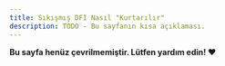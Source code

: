 ```yaml
---
title: Sıkışmış DFI Nasıl "Kurtarılır"
description: TODO - Bu sayfanın kısa açıklaması.
---
```


**Bu sayfa henüz çevrilmemiştir. Lütfen yardım edin! ❤**
